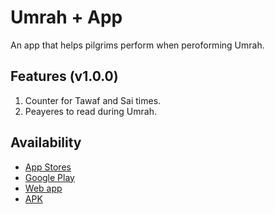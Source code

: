 # Umrah + App 

An app that helps pilgrims perform when peroforming Umrah.  



## Features (v1.0.0)
1. Counter for Tawaf and Sai times. 
2. Peayeres to read during Umrah. 


## Availability
* [App Stores](https://apps.apple.com/sa/app/عمرة/id1559354457)
* [Google Play](https://play.google.com/store/apps/details?id=engineer.ahmedsaeed.Umrah)
* [Web app](https://umrah-plus.web.app)
* [APK](https://drive.google.com/file/d/1ahw9IG0iQWxqcGqV31lP0Rvs03kVPT_4/view)


